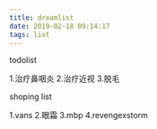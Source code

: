 ```yaml
---
title: dreamlist
date: 2019-02-18 09:14:17
tags: list
---
```

todolist

1.治疗鼻咽炎
2.治疗近视
3.脱毛

shoping list

1.vans
2.眼霜
3.mbp
4.revengexstorm
